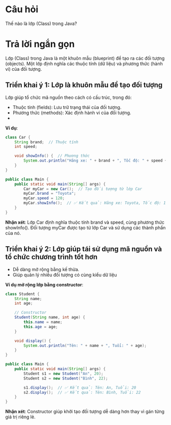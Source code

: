 # Câu hỏi
Thế nào là lớp (Class) trong Java?

# Trả lời ngắn gọn  
Lớp (Class) trong Java là một khuôn mẫu (blueprint) để tạo ra các đối tượng (objects). Một lớp định nghĩa các thuộc tính (dữ liệu) và phương thức (hành vi) của đối tượng.

## Triển khai ý 1: Lớp là khuôn mẫu để tạo đối tượng
Lớp giúp tổ chức mã nguồn theo cách có cấu trúc, trong đó:
*	Thuộc tính (fields): Lưu trữ trạng thái của đối tượng.
*	Phương thức (methods): Xác định hành vi của đối tượng.
*	
 **Ví dụ**:
```java
class Car {
    String brand;  // Thuộc tính
    int speed;

    void showInfo() {  // Phương thức
        System.out.println("Hãng xe: " + brand + ", Tốc độ: " + speed + " km/h");
    }
}

public class Main {
    public static void main(String[] args) {
        Car myCar = new Car();  // Tạo đối tượng từ lớp Car
        myCar.brand = "Toyota";
        myCar.speed = 120;
        myCar.showInfo();  // ✅ Kết quả: Hãng xe: Toyota, Tốc độ: 120 km/h
    }
}

```
**Nhận xét**: Lớp Car định nghĩa thuộc tính brand và speed, cùng phương thức showInfo(). Đối tượng myCar được tạo từ lớp Car và sử dụng các thành phần của nó.

## Triển khai ý 2: Lớp giúp tái sử dụng mã nguồn và tổ chức chương trình tốt hơn
*	Dễ dàng mở rộng bằng kế thừa.
*	Giúp quản lý nhiều đối tượng có cùng kiểu dữ liệu

**Ví dụ mở rộng lớp bằng constructor**:
```java
class Student {
    String name;
    int age;

    // Constructor
    Student(String name, int age) {
        this.name = name;
        this.age = age;
    }

    void display() {
        System.out.println("Tên: " + name + ", Tuổi: " + age);
    }
}

public class Main {
    public static void main(String[] args) {
        Student s1 = new Student("An", 20);
        Student s2 = new Student("Bình", 22);

        s1.display();  // ✅ Kết quả: Tên: An, Tuổi: 20
        s2.display();  // ✅ Kết quả: Tên: Bình, Tuổi: 22
    }
}

```
**Nhận xét**: Constructor giúp khởi tạo đối tượng dễ dàng hơn thay vì gán từng giá trị riêng lẻ.




